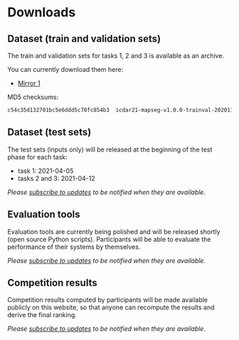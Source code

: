 # Downloads

## Dataset (train and validation sets)
The train and validation sets for tasks 1, 2 and 3 is available as an archive.

You can currently download them here:

- [Mirror 1](https://www.lrde.epita.fr/~jchazalo/SHARE/icdar21-mapseg-v1.0.0-trainval-20201114a.zip)

MD5 checksums:
```txt
c54c35d132701bc5e6ddd5c70fc854b3  icdar21-mapseg-v1.0.0-trainval-20201114a.zip
```

## Dataset (test sets)
The test sets (inputs only) will be released at the beginning of the test phase for each task:

- task 1: 2021-04-05
- tasks 2 and 3: 2021-04-12

*Please [subscribe to updates](contact.md#subscribe-to-updates) to be notified when they are available.*

## Evaluation tools
Evaluation tools are currently being polished and will be released shortly (open source Python scripts).
Participants will be able to evaluate the performance of their systems by themselves.

*Please [subscribe to updates](contact.md#subscribe-to-updates) to be notified when they are available.*

## Competition results
Competition results computed by participants will be made available publicly on this website, so that anyone can recompute the results and derive the final ranking.

*Please [subscribe to updates](contact.md#subscribe-to-updates) to be notified when they are available.*
